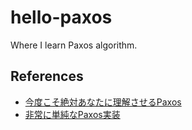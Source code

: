 # hello-paxos

Where I learn Paxos algorithm.

## References

* [今度こそ絶対あなたに理解させるPaxos](https://qiita.com/kumagi/items/535c9b7a761d2ed52bc0)
* [非常に単純なPaxos実装](http://fj.hatenablog.jp/entry/2015/10/11/003225)
